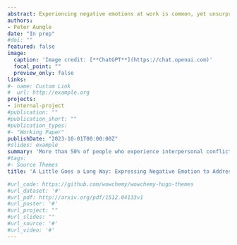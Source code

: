 ```yaml
---
abstract: Experiencing negative emotions at work is common, yet unsurprisingly many people report feeling uncomfortable expressing them. Prior research has shown that willingness to express negative emotion is associated with a number of positive interpersonal outcomes, but when we are in situations that result in negative emotions, we often worry that expressing them will harm our relationships. The following studies investigated a typical kind of workplace conflict and tested the effects of choosing not to respond, expressing anger, or expressing sadness. Study 1 tested two vignettes to ensure that the presented conflict was perceived as serious and common and that experiencing negative emotions was seen as likely and appropriate. Study 2 tested nine responses to the conflict – three expressions of anger, three expressions of sadness, and three reasons for choosing not to confront the situation - to see which response was perceived most favorably, balancing competing desires for status conferral, agency, likability, behavior change, and appropriateness. Based on previous research that suggests gender may moderate how emotion expressions are perceived, Study 3 tested whether expressions of anger and sadness were perceived differently depending on the gender of the expresser. Choosing not to respond, no matter how reasonable and laudable the rationale, was the only response perceived significantly less favorably on all measures except likability. Moreover, expressing sadness – regardless of gender – was nearly as effective as expressing anger and was less interpersonally costly.
authors:
- Peter Aungle
date: "In prep"
#doi: ""
featured: false
image:
  caption: 'Image credit: [**ChatGPT**](https://chat.openai.com)'
  focal_point: ""
  preview_only: false
links:
#- name: Custom Link
#  url: http://example.org
projects:
- internal-project
#publication: ""
#publication_short: ""
#publication_types:
#- "Working Paper"
publishDate: "2023-10-01T00:00:00Z"
#slides: example
summary: 'More than 50% of people who experience interpersonal conflicts at work fail to address them. Across four studies we find that expressing anger or sadness is highly effective, and sadness in particular carries few interpersonal costs.'
#tags:
#- Source Themes
title: 'A Little Goes a Long Way: Expressing Negative Emotion to Address Workplace Conflict'

#url_code: https://github.com/wowchemy/wowchemy-hugo-themes
#url_dataset: '#'
#url_pdf: http://arxiv.org/pdf/1512.04133v1
#url_poster: '#'
#url_project: ""
#url_slides: ""
#url_source: '#'
#url_video: '#'
---
```


